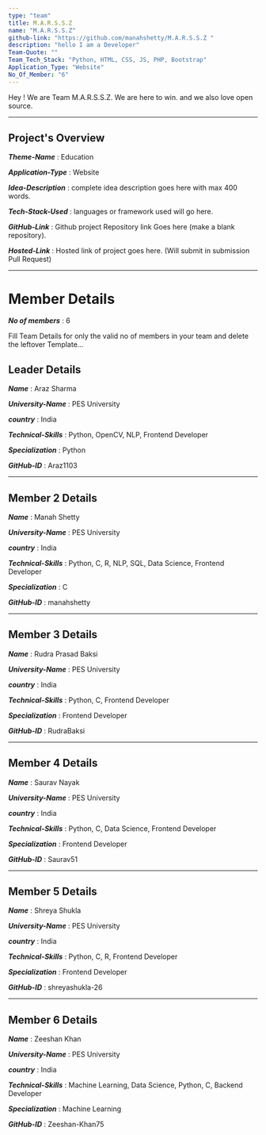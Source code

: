 ```yaml
---
type: "team"                   
title: M.A.R.S.S.Z
name: "M.A.R.S.S.Z"
github-link: "https://github.com/manahshetty/M.A.R.S.S.Z "
description: "hello I am a Developer"
Team-Quote: ""
Team_Tech_Stack: "Python, HTML, CSS, JS, PHP, Bootstrap"
Application_Type: "Website"
No_Of_Member: "6"
---
```


Hey ! We are Team M.A.R.S.S.Z. We are here to win. and we also love open source.

---

## Project's Overview

_**Theme-Name**_ : Education

_**Application-Type**_ :   Website 

_**Idea-Description**_ :   complete idea description goes here with max 400 words.

_**Tech-Stack-Used**_ :   languages or framework used will go here.

_**GitHub-Link**_ :   Github project Repository link Goes here (make a blank repository). 

_**Hosted-Link**_ :    Hosted link of project goes here. (Will submit in submission Pull Request)

---

# Member Details

_**No of members**_ : 6

Fill Team Details for only the valid no of members in your team and delete the leftover Template...

## Leader Details

_**Name**_ : Araz Sharma

_**University-Name**_ : PES University

_**country**_ : India
 
_**Technical-Skills**_ : Python, OpenCV, NLP, Frontend Developer

_**Specialization**_ : Python

_**GitHub-ID**_ :  Araz1103

---

## Member 2 Details

_**Name**_ : Manah Shetty

_**University-Name**_ : PES University

_**country**_ : India
 
_**Technical-Skills**_ : Python, C, R, NLP, SQL, Data Science, Frontend Developer

_**Specialization**_ : C

_**GitHub-ID**_ :  manahshetty 

---

## Member 3 Details

_**Name**_ : Rudra Prasad Baksi

_**University-Name**_ : PES University

_**country**_ : India
 
_**Technical-Skills**_ : Python, C, Frontend Developer

_**Specialization**_ : Frontend Developer

_**GitHub-ID**_ :   RudraBaksi

---

## Member 4 Details

_**Name**_ : Saurav Nayak

_**University-Name**_ : PES University

_**country**_ : India
 
_**Technical-Skills**_ : Python, C, Data Science, Frontend Developer

_**Specialization**_ : Frontend Developer

_**GitHub-ID**_ :  Saurav51

---

## Member 5 Details

_**Name**_ : Shreya Shukla

_**University-Name**_ : PES University

_**country**_ : India
 
_**Technical-Skills**_ : Python, C, R, Frontend Developer

_**Specialization**_ : Frontend Developer

_**GitHub-ID**_ :  shreyashukla-26

---

## Member 6 Details

_**Name**_ : Zeeshan Khan

_**University-Name**_ : PES University

_**country**_ : India
 
_**Technical-Skills**_ : Machine Learning, Data Science, Python, C, Backend Developer

_**Specialization**_ : Machine Learning

_**GitHub-ID**_ :  Zeeshan-Khan75


